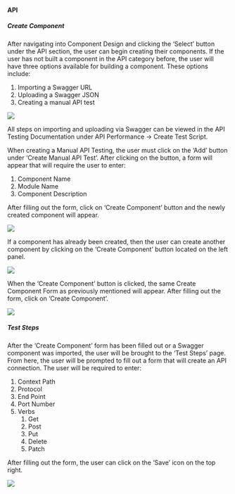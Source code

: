 #### API
##### Create Component
After navigating into Component Design and clicking the ‘Select’ button under the API section, the user can begin creating their components. If the user has not built a component in the API category before, the user will have three options available for building a component. These options include: 

1. Importing a Swagger URL
1. Uploading a Swagger JSON
1. Creating a manual API test 

![](Aspose.Words.2f572e7c-e1bc-424a-bb14-b916aa36d020.012.png)

All steps on importing and uploading via Swagger can be viewed in the API Testing Documentation under API Performance -> Create Test Script.

When creating a Manual API Testing, the user must click on the ‘Add’ button under ‘Create Manual API Test’. After clicking on the button, a form will appear that will require the user to enter:

1. Component Name
1. Module Name
1. Component Description

After filling out the form, click on ‘Create Component’ button and the newly created component will appear.

![](Aspose.Words.2f572e7c-e1bc-424a-bb14-b916aa36d020.013.png)

If a component has already been created, then the user can create another component by clicking on the ‘Create Component’ button located on the left panel.

![](Aspose.Words.2f572e7c-e1bc-424a-bb14-b916aa36d020.014.png)

When the ‘Create Component’ button is clicked, the same Create Component Form as previously mentioned will appear. After filling out the form, click on ‘Create Component’.

![](Aspose.Words.2f572e7c-e1bc-424a-bb14-b916aa36d020.013.png)
##### Test Steps
After the ‘Create Component’ form has been filled out or a Swagger component was imported, the user will be brought to the ‘Test Steps’ page. From here, the user will be prompted to fill out a form that will create an API connection. The user will be required to enter:

1. Context Path
1. Protocol
1. End Point
1. Port Number
1. Verbs
   1. Get
   1. Post
   1. Put
   1. Delete
   1. Patch

After filling out the form, the user can click on the ‘Save’ icon on the top right.

![](Aspose.Words.2f572e7c-e1bc-424a-bb14-b916aa36d020.015.png)